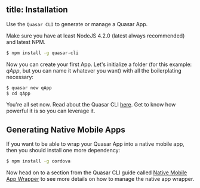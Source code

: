 title: Installation
---
Use the `Quasar CLI` to generate or manage a Quasar App.

Make sure you have at least NodeJS 4.2.0 (latest always recommended) and latest NPM.
``` bash
$ npm install -g quasar-cli
```

Now you can create your first App. Let's initialize a folder (for this example: *qApp*, but you can name it whatever you want) with all the boilerplating necessary:
``` bash
$ quasar new qApp
$ cd qApp
```

You're all set now. Read about the Quasar CLI [here](/guide/cli-commands.html). Get to know how powerful it is so you can leverage it.

## Generating Native Mobile Apps
If you want to be able to wrap your Quasar App into a native mobile app, then you should install one more dependency:
``` bash
$ npm install -g cordova
```
Now head on to a section from the Quasar CLI guide called [Native Mobile App Wrapper](/guide/cli-commands.html#Native_Mobile_App_Wrapper) to see more details on how to manage the native app wrapper.
